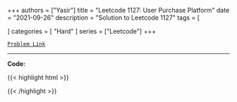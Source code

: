 
+++
authors = ["Yasir"]
title = "Leetcode 1127: User Purchase Platform"
date = "2021-09-26"
description = "Solution to Leetcode 1127"
tags = [
    
]
categories = [
    "Hard"
]
series = ["Leetcode"]
+++



[`Problem Link`](https://leetcode.com/problems/user-purchase-platform/description/)

---

**Code:**

{{< highlight html >}}

{{< /highlight >}}


